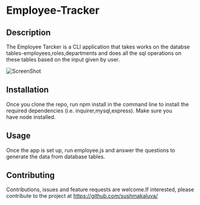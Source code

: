 # Employee-Tracker

## Description

The Employee Tarcker is a CLI application that takes works on the databse tables-employees,roles,departments and does all the sql operations on these tables based on the input given by user.

![ScreenShot](assets/employee_tracker.gif)

## Installation

Once you clone the repo, run npm install in the command line to install the required dependencies (i.e. inquirer,mysql,express). Make sure you have node installed.

## Usage

Once the app is set up, run employee.js and answer the questions to generate the data from database tables.

## Contributing

Contributions, issues and feature requests are welcome.If interested, please contribute to the project at https://github.com/sushmakaluva/
